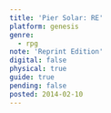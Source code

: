 ```yaml
---
title: 'Pier Solar: RE'
platform: genesis
genre:
  - rpg
note: 'Reprint Edition'
digital: false
physical: true
guide: true
pending: false
posted: 2014-02-10
---
```

